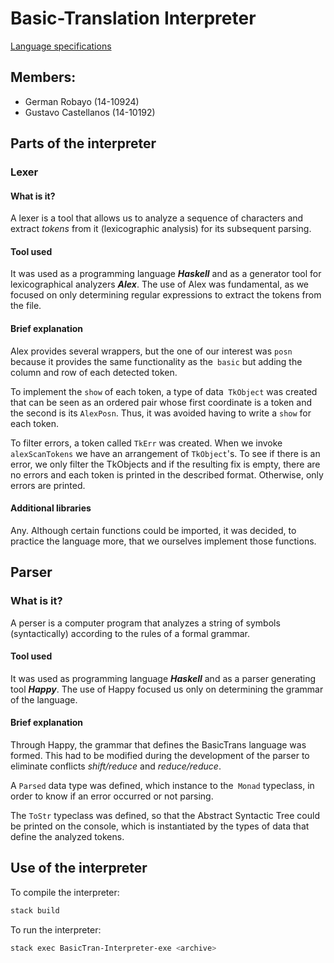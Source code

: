 # Basic-Translation Interpreter
[Language specifications](https://drive.google.com/file/d/1Lsapac7c9lrTpRm5uTsGvMoeMd34Oorf/view?usp=sharing)
## Members:
* German Robayo (14-10924)
* Gustavo Castellanos (14-10192)

## Parts of the interpreter
### Lexer
#### What is it?

A lexer is a tool that allows us to analyze a sequence of characters and extract _tokens_ from it (lexicographic analysis) for its subsequent parsing.

#### Tool used

It was used as a programming language *__Haskell__* and as a generator tool for lexicographical analyzers *__Alex__*.
The use of Alex was fundamental, as we focused on only determining regular expressions to extract the tokens from the file.

#### Brief explanation

Alex provides several wrappers, but the one of our interest was `posn` because it provides the same functionality as the` basic` but adding the column and row of each detected token.

To implement the `show` of each token, a type of data` TkObject` was created that can be seen as an ordered pair whose first coordinate is a token and the second is its `AlexPosn`. Thus, it was avoided having to write a `show` for each token.

To filter errors, a token called `TkErr` was created. When we invoke `alexScanTokens` we have an arrangement of `TkObject`'s. To see if there is an error, we only filter the TkObjects and if the resulting fix is empty, there are no errors and each token is printed in the described format. Otherwise, only errors are printed.

#### Additional libraries

Any. Although certain functions could be imported, it was decided, to practice the language more, that we ourselves implement those functions.

## Parser

### What is it?

A perser is a computer program that analyzes a string of symbols (syntactically) according to the rules of a formal grammar.

#### Tool used

It was used as programming language *__Haskell__* and as a parser generating tool *__Happy__*.
The use of Happy focused us only on determining the grammar of the language.

#### Brief explanation

Through Happy, the grammar that defines the BasicTrans language was formed. This had to be modified during the development of the parser to eliminate conflicts _shift/reduce_ and _reduce/reduce_.

A `Parsed` data type was defined, which instance to the` Monad` typeclass, in order to know if an error occurred or not parsing.

The `ToStr` typeclass was defined, so that the Abstract Syntactic Tree could be printed on the console, which is instantiated by the types of data that define the analyzed tokens.

## Use of the interpreter

To compile the interpreter:
```bash
stack build
```
To run the interpreter:
```bash
stack exec BasicTran-Interpreter-exe <archive>
```
